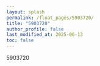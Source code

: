 ```yaml
---
layout: splash
permalink: /float_pages/5903720/
title: "5903720"
author_profile: false
last_modified_at: 2025-06-13
toc: false
---
```

 
5903720
